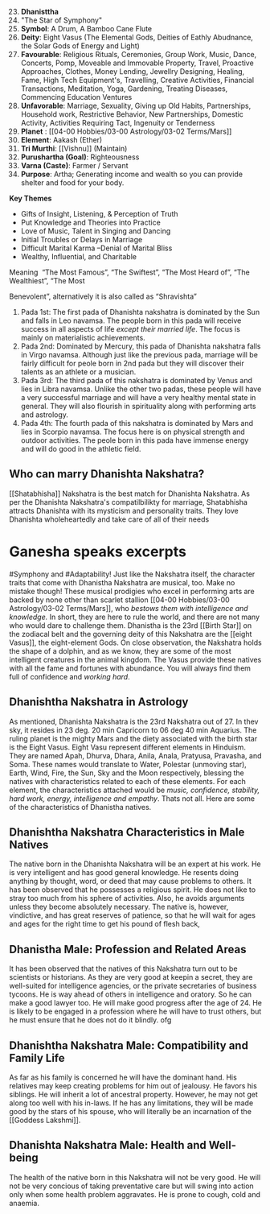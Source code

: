 23. **Dhanisttha**
24. "The Star of Symphony"
25. **Symbol**: A Drum, A Bamboo Cane Flute
26. **Deity**: Eight Vasus (The Elemental Gods, Deities of Eathly Abudnance, the Solar Gods of Energy and Light)
27. **Favourable**: Religious Rituals, Ceremonies, Group Work, Music, Dance, Concerts, Pomp, Moveable and Immovable Property, Travel, Proactive Approaches, Clothes, Money Lending, Jewellry Designing, Healing, Fame, High Tech Equipment's, Travelling, Creative Activities, Financial Transactions, Meditation, Yoga, Gardening, Treating Diseases, Commencing Education Ventures
28. **Unfavorable**: Marriage, Sexuality, Giving up Old Habits, Partnerships, Household work, Restrictive Behavior, New Partnerships, Domestic Activity, Activities Requiring Tact, Ingenuity or Tenderness
29. **Planet** : [[04-00 Hobbies/03-00 Astrology/03-02 Terms/Mars]] 
30. **Element**: Aakash (Ether) 
31. **Tri Murthi**: [[Vishnu]] (Maintain)
32. **Purushartha (Goal)**: Righteousness
33. **Varna (Caste)**: Farmer / Servant
34. **Purpose**: Artha; Generating income and wealth so you can provide shelter and food for your body.

**Key Themes**

-   Gifts of Insight, Listening, & Perception of Truth
-   Put Knowledge and Theories into Practice
-   Love of Music, Talent in Singing and Dancing
-   Initial Troubles or Delays in Marriage
-   Difficult Marital Karma –Denial of Marital Bliss
-   Wealthy, Influential, and Charitable

Meaning  “The Most Famous”, “The Swiftest”, “The Most Heard of”, “The Wealthiest”, “The Most

Benevolent”, alternatively it is also called as “Shravishta”

1.  Pada 1st: The first pada of Dhanishta nakshatra is dominated by the Sun and falls in Leo navamsa. The people born in this pada will receive success in all aspects of life *except their married life*. The focus is mainly on materialistic achievements.
2.  Pada 2nd: Dominated by Mercury, this pada of Dhanishta nakshatra falls in Virgo navamsa. Although just like the previous pada, marriage will be fairly difficult for peole born in 2nd pada but they will discover their talents as an athlete or a musician.
3.  Pada 3rd: The third pada of this nakshatra is dominated by Venus and lies in Libra navamsa. Unlike the other two padas, these people will have a very successful marriage and will have a very healthy mental state in general. They will also flourish in spirituality along with performing arts and astrology.
4.  Pada 4th: The fourth pada of this nakshatra is dominated by Mars and lies in Scorpio navamsa. The focus here is on physical strength and outdoor activities. The peole born in this pada have immense energy and will do good in the athletic field.

## Who can marry Dhanishta Nakshatra? 
[[Shatabhisha]] Nakshatra is the best match for Dhanishta Nakshatra. As per the Dhanishta Nakshatra's compatilbilikty for marriage, Shatabhisha attracts Dhanishta with its mysticism and personality traits. They love Dhanishta wholeheartedly and take care of all of their needs

# Ganesha speaks excerpts
#Symphony and #Adaptability! Just like the Nakshatra itself, the character traits that come with Dhanistha Nakshatra are musical, too. Make no mistake though! These musical prodigies who excel in performing arts are backed by none other than scarlet stallion [[04-00 Hobbies/03-00 Astrology/03-02 Terms/Mars]], who *bestows them with intelligence and knowledge.* In short, they are here to rule the world, and there are not many who would dare to challenge them. Dhanistha is the 23rd [[Birth Star]] on the zodiacal belt and the governing deity of this Nakshatra are the [[eight Vasus]], the eight-element Gods. On close observation, the Nakshatra holds the shape of a dolphin, and as we know, they are some of the most intelligent creatures in the animal kingdom. The Vasus provide these natives with all the fame and fortunes with abundance. You will always find them full of confidence and *working hard*. 

## Dhanishtha Nakshatra in Astrology 
As mentioned, Dhanishta Nakshatra is the 23rd Nakshatra out of 27. In thev sky, it resides in 23 deg. 20 min Capricorn to 06 deg 40 min Aquarius. The ruling planet is the mighty Mars and the diety associated with the birth star is the Eight Vasus. Eight Vasu represent different elements in Hinduism. They are named Apah, Dhurva, Dhara, Anila, Anala, Pratyusa, Pravasha, and Soma. These names would translate to Water, Polestar (unmoving star), Earth, Wind, Fire, the Sun, Sky and the Moon respectively, blessing the natives with characteristics related to each of these elements. For each element, the characteristics attached would be *music, confidence, stability, hard work, energy, intelligence and empathy*. Thats not all. Here are some of the characteristics of Dhanistha natives.

## Dhanishtha Nakshatra Characteristics in Male Natives 
The native born in the Dhanishta Nakshatra will be an expert at his work. He is very intelligent and has good general knowledge. He resents doing anything by thought, word, or deed that may cause problems to others. It has been observed that he possesses a religious spirit. He does not like to stray too much from his sphere of activities. Also, he avoids arguments unless they become absolutely necessary. The native is, however, vindictive, and has great reserves of patience, so that he will wait for ages and ages for the right time to get his pound of flesh back,

## Dhanistha Male: Profession and Related Areas 
It has been observed that the natives of this Nakshatra turn out to be scientists or historians. As they are very good at keepin a secret, they are well-suited for intelligence agencies, or the private secretaries of business tycoons. He is way ahead of others in intelligence and oratory. So he can make a good lawyer too. He will make good progress after the age of 24. He is likely to be engaged in a profession where he will have to trust others, but he must ensure that he does not do it blindly. ofg

## Dhanishtha Nakshatra Male: Compatibility and Family Life 
As far as his family is concerned he will have the dominant hand. His relatives may keep creating problems for him out of jealousy. He favors his siblings. He will inherit a lot of ancestral property. However, he may not get along too well with his in-laws. If he has any limitations, they will be made good by the stars of his spouse, who will literally be an incarnation of the [[Goddess Lakshmi]].

## Dhanishta Nakshatra Male: Health and Well-being 
The health of the native born in this Nakshatra will not be very good. He will not be very concious of taking preventative care but will swing into action only when some health problem aggravates. He is prone to cough, cold and anaemia.